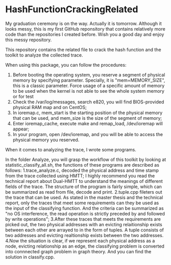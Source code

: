 # HashFunctionCrackingRelated
My graduation ceremony is on the way. Actually it is tomorrow. Although it looks messy, this is my first GitHub reponsitory that contains relatively more code than the repositories I created before. Wish you a good day and enjoy this messy repository.

This repository contains the related file to crack the hash function and the toolkit to analyze the collected trace.

When using this package, you can follow the procedures:
1. Before booting the operating system, you reserve a segment of physical memory by specifying parameter. Specially, it is "mem=MEMORY_SIZE", this is a classic parameter. Force usage of a specific amount of memory to be used when the kernel is not able to see the whole system memory or for test
2. Check the /var/log/messages, search e820, you will find BIOS-provided physical RAM map and on CentOS;
3. In ioremap.c, mem_start is the starting position of the physical memory that can be used, and mem_size is the size of the segment of memory;
4. Enter ioremap_cache, execute make and remap_load, /dev/ioremap will appear;
5. In your program, open /dev/ioremap, and you will be able to access the physical memory you reserved.

When it comes to analyzing the trace, I wrote some programs.

In the folder Analyze, you will grasp the workflow of this toolkit by looking at statistic_classify_all.sh, the functions of these programs are described as follows:
1.trace_analyze.c, decoded the physical address and time stamp from the trace collected using HMTT; I highly recommend you read the technical report about Dual-HMTT to understand the meanings of different fields of the trace. The structure of the program is fairly simple, which can be summarized as  read from file, decode and print.
2.tuple.cpp fileters out the trace that can be used. As stated in the master thesis and the technical report, only the traces that meet some requirements can they be used as the input of the classifying function. And the criteria can be summarized as "no OS interference, the read operation is strictly preceded by and followed by write operations";
3.After these traces that meets the requirements are picked out, the two physical addresses with an evicting relaitionship exists between each other are arrayed to in the form of tuples. A tuple consists of two addresses and evicting realtionship exists between the two addresses.
4.Now the situation is clear, if we represent each physical address as a node, evicting relationship as an edge, the classifying problem is converted into connnected graph problem in graph theory. And you can find the solution in classify.cpp.
